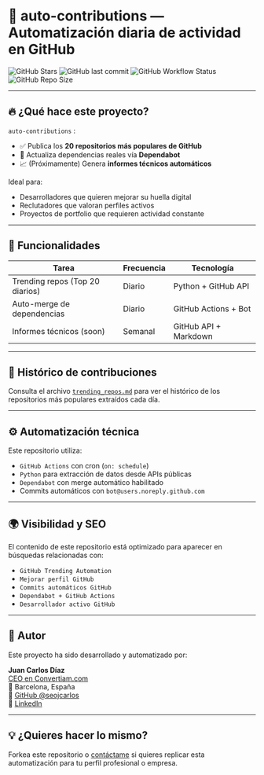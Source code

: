 # 🧠 auto-contributions — Automatización diaria de actividad en GitHub

![GitHub Stars](https://img.shields.io/github/stars/seojcarlos/auto-contributions?style=social)
![GitHub last commit](https://img.shields.io/github/last-commit/seojcarlos/auto-contributions)
![GitHub Workflow Status](https://img.shields.io/github/actions/workflow/status/seojcarlos/auto-contributions/daily_trending.yml?label=Actualización%20Diaria)
![GitHub Repo Size](https://img.shields.io/github/repo-size/seojcarlos/auto-contributions)



---

## 🔥 ¿Qué hace este proyecto?

`auto-contributions` :

- ✅ Publica los **20 repositorios más populares de GitHub**
- 🔁 Actualiza dependencias reales vía **Dependabot**
- 📈 (Próximamente) Genera **informes técnicos automáticos**

Ideal para:
- Desarrolladores que quieren mejorar su huella digital
- Reclutadores que valoran perfiles activos
- Proyectos de portfolio que requieren actividad constante

---

## 🧠 Funcionalidades

| Tarea                              | Frecuencia | Tecnología             |
|-----------------------------------|------------|------------------------|
| Trending repos (Top 20 diarios)   | Diario     | Python + GitHub API    |
| Auto-merge de dependencias        | Diario     | GitHub Actions + Bot   |
| Informes técnicos (soon)          | Semanal    | GitHub API + Markdown  |

---

## 📅 Histórico de contribuciones

Consulta el archivo [`trending_repos.md`](./trending_repos.md) para ver el histórico de los repositorios más populares extraídos cada día.

---

## ⚙️ Automatización técnica

Este repositorio utiliza:
- `GitHub Actions` con cron (`on: schedule`)
- `Python` para extracción de datos desde APIs públicas
- `Dependabot` con merge automático habilitado
- Commits automáticos con `bot@users.noreply.github.com`

---

## 🌍 Visibilidad y SEO

El contenido de este repositorio está optimizado para aparecer en búsquedas relacionadas con:

- `GitHub Trending Automation`
- `Mejorar perfil GitHub`
- `Commits automáticos GitHub`
- `Dependabot + GitHub Actions`
- `Desarrollador activo GitHub`

---

## 🙌 Autor

Este proyecto ha sido desarrollado y automatizado por:

**Juan Carlos Díaz**  
[CEO en Convertiam.com](https://www.convertiam.com)  
📍 Barcelona, España  
🔗 [GitHub @seojcarlos](https://github.com/seojcarlos)  
🔗 [LinkedIn](https://www.linkedin.com/in/juan-carlos-diaz-seo)

---

## 💡 ¿Quieres hacer lo mismo?

Forkea este repositorio o [contáctame](mailto:juan@convertiam.com) si quieres replicar esta automatización para tu perfil profesional o empresa.

